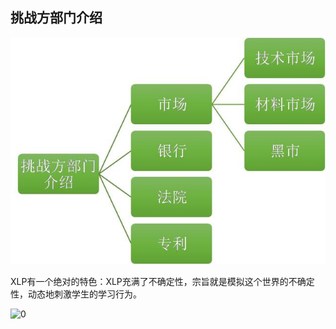 ## 挑战方部门介绍

![0](../assets/execution/challenge_department/00.jpg)

XLP有一个绝对的特色：XLP充满了不确定性，宗旨就是模拟这个世界的不确定性，动态地刺激学生的学习行为。

![0](C:\Users\huyue\Desktop\13\XLP_Ops_Manual_9eb2\assets\case\h2o\3.jpg)


